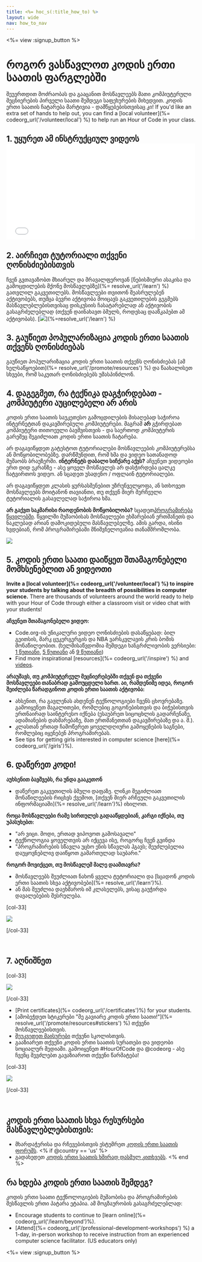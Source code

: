 ```yaml
---
title: <%= hoc_s(:title_how_to) %>
layout: wide
nav: how_to_nav
---
```

<%= view :signup_button %>

<h1>როგორ ვასწავლოთ კოდის ერთი საათის ფარგლებში</h1>

შეუერთდით მოძრაობას და გააცანით მოსწავლეებს მათი კომპიუტერული მეცნიერების პირველი საათი შემდეგი საფეხურების მიხედვით. კოდის ერთი საათის ჩატარება მარტივია - დამწყებებისთვისაც კი! If you'd like an extra set of hands to help out, you can find a [local volunteer](%= codeorg_url('/volunteer/local') %) to help run an Hour of Code in your class.

## 1. უყურეთ ამ ინსტრუქციულ ვიდეოს <iframe width="500" height="255" src="//www.youtube.com/embed/SrnvvWDm73k" frameborder="0" allowfullscreen mark="crwd-mark"></iframe> 

## 2. აირჩიეთ ტუტორიალი თქვენი ღონისძიებისთვის

ჩვენ გვთავაზობთ მხიარულ და მრავალფეროვან [ნებისმიერი ასაკისა და გამოცდილების მქონე მოსწავლებზე](%= resolve_url('/learn') %) გათვლილ გაკვეთილებს. მოსწავლეები თვითონ შეასრულებენ აქტივობებს, თუმცა ბევრი აქტივობა მოიცავს გაკვეთილების გეგმებს მასწავლებლებისთვისაც დისკუსიის ჩასატარებლად ან აქტივობის გასაგრძელებლად (თქვენ დაინახავთ ბმულს, როდესაც დააწკაპებთ ამ აქტივობას). [![](/images/fit-700/tutorials.png)](%=resolve_url('/learn') %)

## 3. გაუწიეთ პოპულარიზაცია კოდის ერთი საათის თქვენს ღონისძიებას

გაუწიეთ პოპულარიზაცია კოდის ერთი საათის თქვენს ღონისძიებას [ამ ხელსაწყოებით](%= resolve_url('/promote/resources') %) და წაახალისეთ სხვები, რომ საკუთარ ღონისძიებებს უმასპინძლონ.

## 4. დაგეგმეთ, რა ტექნიკა დაგჭირდებათ - კომპიუტერი აუცილებელი არ არის

კოდის ერთი საათის საუკეთესო გამოცდილების მისაღებად საჭიროა ინტერნეტთან დაკავშირებული კომპიუტერები. მაგრამ **არ** გჭირდებათ კომპიუტერი თითოეული ბავშვისთვის - და საერთოდ კომპიუტერის გარეშეც შეგიძლიათ კოდის ერთი საათის ჩატარება.

არ დაგავიწყდეთ გატესტოთ ტუტორიალები მოსწავლეების კომპიუტერებსა ან მოწყობილობებზე. დარწმუნდით, რომ ხმა და ვიდეო სათანადოდ მუშაობს ბრაუზერში. **ინტერნეტს დაბალი სიჩქარე აქვს?** აჩვენეთ ვიდეოები ერთ დიდ ეკრანზე - ასე ყოველ მოსწავლეს არ დასჭირდება ცალკე ჩატვირთოს ვიდეო. ან სცადეთ უსადენო / ოფლაინ ტუტორიალები.

არ დაგავიწყდეთ კლასის ყურსასმენებით უზრუნველყოფა, ან სთხოვეთ მოსწავლეებს მოიტანონ თავიანთი, თუ თქვენ მიერ შერჩეული ტუტორიალის გასავლელად საჭიროა ხმა.

**არ გაქვთ საკმარისი რაოდენობის მოწყობილობა?** სცადეთ[პროგრამირება წყვილებში](https://www.youtube.com/watch?v=vgkahOzFH2Q). წყვილში მუშაობისას მოსწავლეები ეხმარებიან ერთმანეთს და ნაკლებად არიან დამოკიდებული მასწავლებელზე. ამის გარდა, ისინი ხვდებიან, რომ პროგრამირებაში მნიშვნელოვანია თანამშრომლობა.

<img src="/images/fit-350/group_ipad.jpg" />

## 5. კოდის ერთი საათი დაიწყეთ შთამაგონებელი მომხსენებლით ან ვიდეოთი

**Invite a [local volunteer](%= codeorg_url('/volunteer/local') %) to inspire your students by talking about the breadth of possibilities in computer science.** There are thousands of volunteers around the world ready to help with your Hour of Code through either a classroom visit or video chat with your students!

**აჩვენეთ შთამაგონებელი ვიდეო:**

- Code.org-ის უნიკალური ვიდეო ღონისძიების დასაწყებად: ბილ გეითსის, მარკ ცუკერგერგის და NBA ვარსკვლავის კრის ბოშის მონაწილეობით. (ხელმისაწვდომია შემდეგი ხანგრძლივობის ვერსიები: [1 წუთიანი](https://www.youtube.com/watch?v=qYZF6oIZtfc), [5 წუთიანი](https://www.youtube.com/watch?v=nKIu9yen5nc) ან [9 წუთიანი](https://www.youtube.com/watch?v=dU1xS07N-FA))
- Find more inspirational [resources](%= codeorg_url('/inspire') %) and [videos](https://www.youtube.com/playlist?list=PLzdnOPI1iJNfpD8i4Sx7U0y2MccnrNZuP).

**არაუშავს, თუ კომპიუტერეულ მეცნიერებებში თქვენ და თქვენი მოსწავლეები თანაბრად გამოუცდელი ხართ. აი, რამდენიმე იდეა, როგორ შეიძლება წარადგინოთ კოდის ერთი საათის აქტივობა:**

- ახსენით, რა გავლენას ახდენენ ტექნოლოგიები ჩვენს ცხოვრებაზე. გამოიყენეთ მაგალითები, რომლებიც გოგონებისთვის და ბიჭებისთვის ერთნაირად საინტერესო იქნება (ესაუბრეთ სიცოცხლის გადარჩენაზე, ადამიანების დახმარებაზე, მათ ერთმანეთთან დაკავშირებაზე და ა. შ.).
- კლასთან ერთად ჩამოწერეთ ყოველდღიური გამოყენების საგნები, რომლებიც იყენებენ პროგრამირებას.
- See tips for getting girls interested in computer science [here](%= codeorg_url('/girls')%).

## 6. დაწერეთ კოდი!

**აუხსენით ბავშვებს, რა უნდა გააკეთონ**

- დაწერეთ გაკვეთილის ბმული დაფაზე. ლინკი შეგიძლიათ მონაწილეების რიცხვს ქვემოთ, [თქვენ მიერ არჩეული გაკვეთილის ინფორმაციაში](%= resolve_url('/learn')%) იხილოთ.

**როცა მოსწავლეები რამე სირთულეს გადააწყდებიან, კარგი იქნება, თუ უპასუხებთ:**

- "არ ვიცი. მოდი, ერთად ვიპოვოთ გამოსავალი"
- ტექნოლოგია ყოველთვის არ იქცევა ისე, როგორც ჩვენ გვინდა
- "პროგრამირების სწავლა უცხო ენის სწავლას ჰგავს; შეუძლებელია დაუყოვნებლივ დაიწყოთ გამართულად საუბარი."

**როგორ მოვიქცეთ, თუ მოსწავლემ მალე დაამთავრა?**

- მოსწავლეებს შეუძლიათ ნახონ ყველა ტუტორიალი და [სცადონ კოდის ერთი საათის სხვა აქტივობები](%= resolve_url('/learn')%).
- ან მას შეუძლია დაეხმაროს იმ კლასელებს, ვისაც გაუჭირდა დავალებების შესრულება.

[col-33]

![](/images/fit-250/highschoolgirls.jpeg)

[/col-33]

<p style="clear:both">&nbsp;</p>

## 7. აღნიშნეთ

[col-33]

![](/images/fit-300/boy-certificate.jpg)

[/col-33]

- [Print certificates](%= codeorg_url('/certificates')%) for your students.
- [ამობეჭდეთ სტიკერები "მე გავიარე კოდის ერთი საათი!"](%= resolve_url('/promote/resources#stickers') %) თქვენი მოსწავლეებისთვის.
- [შეუკვეთეთ მაისურები](http://blog.code.org/post/132608499493/hour-of-code-shirts-and-more) თქვენი სკოლისთვის.
- გააზიარეთ თქვენი კოდის ერთი საათის სურათები და ვიდეობი სოციალურ მედიაში. გამოიყენეთ #HourOfCode და @codeorg - ასე ჩვენც შევძლებთ გავაზიაროთ თქვენი წარმატება!

[col-33]

![](/images/fit-260/highlight-certificates.jpg)

[/col-33]

<p style="clear:both">&nbsp;</p>

## კოდის ერთი საათის სხვა რესურსები მასწავლებლებისთვის:

- მხარდაჭერისა და რჩევებისთვის ესტუმრეთ [კოდის ერთი საათის ფორუმს](http://forum.code.org/c/plc/hour-of-code). <% if @country == 'us' %>
- გადახედეთ [კოდის ერთი საათის ხშირად დასმულ კითხვებს](https://support.code.org/hc/en-us/categories/200147083-Hour-of-Code). <% end %>

## რა ხდება კოდის ერთი საათის შემდეგ?

კოდის ერთი საათი ტექნოლოგიების მუშაობისა და პროგრამირების შესწავლის ერთი პატარა ეტაპია. ამ მოგზაურობის გასაგრძელებლად:

- Encourage students to continue to [learn online](%= codeorg_url('/learn/beyond')%).
- [Attend](%= codeorg_url('/professional-development-workshops') %) a 1-day, in-person workshop to receive instruction from an experienced computer science facilitator. (US educators only)

<%= view :signup_button %>